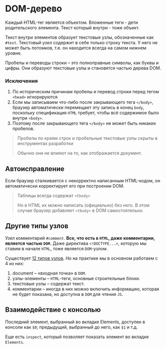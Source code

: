 # DOM-дерево

Каждый HTML-тег является объектом. Вложенные теги - дети родительского элемента.
Текст который внутри - тоже объект.

Текст внутри элементов образует текстовые узлы, обозначенные как `#text`. 
Текстовый узел содержит в себе только строку текста. 
У него не может быть потомков, т.е. он находится всегда на самом нижнем уровне.

Пробелы и переводы строки – это полноправные символы, как буквы и цифры. 
Они образуют текстовые узлы и становятся частью дерева DOM.

### Исключения

1. По историческим причинам пробелы и перевод строки перед тегом `<head>` игнорируются
2. Если мы записываем что-либо после закрывающего тега `</body>`, браузер автоматически перемещает эту запись в конец 
`body`, поскольку спецификация `HTML` требует, чтобы всё содержимое было внутри `<body>`. 
3. Поэтому после закрывающего тега `</body>` не может быть никаких пробелов.

> Пробелы по краям строк и пробельные текстовые узлы скрыты в инструментах разработки
> 
> Обычно они не влияют на то, как отображается документ.

## Автоисправление

Если браузер сталкивается с некорректно написанным HTML-кодом, он автоматически корректирует его при построении DOM.

> Таблицы всегда содержат `<tbody>`
> 
> Но в HTML их можно написать (официально) без него. 
> В этом случае браузер добавляет `<tbody>` в DOM самостоятельно.

## Другие типы узлов

Узел комментарий `#comment`. **Все, что есть в `HTML`, даже комментарии, является частью `DOM`.**
Даже директива `<!DOCTYPE...>`, которую мы ставим в начале `HTML`, тоже является `DOM`-узлом.

Существует [12 типов узлов](https://dom.spec.whatwg.org/#node). Но на практике мы в основном работаем с 4 из них:

1. document – «входная точка» в `DOM`.
2. узлы-элементы – `HTML`-теги, основные строительные блоки.
3. текстовые узлы – содержат текст.
4. комментарии – иногда в них можно включить информацию, которая не будет показана, 
   но доступна в `DOM` для чтения `JS`.

## Взаимодействие с консолью

Последний элемент, выбранный во вкладке Elements, 
доступен в консоли как `$0`; предыдущий, выбранный до него, как `$1` и т.д.

Еще есть `inspect`, который позволяет показать элемент во вкладке `Elements`.